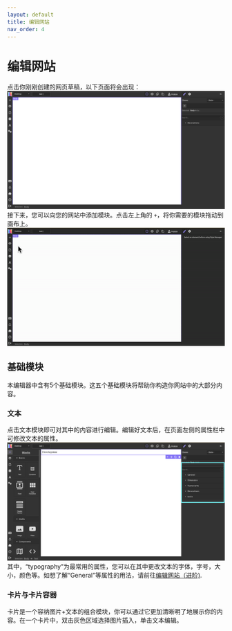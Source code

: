 ```yaml
---
layout: default
title: 编辑网站
nav_order: 4
---
```


# 编辑网站
点击你刚刚创建的网页草稿，以下页面将会出现：
![Editor starting image](./images/editor-start.png)
接下来，您可以向您的网站中添加模块。点击左上角的 `+`，将你需要的模块拖动到画布上。
![Basic move](./gifs/move-basic.gif)
## 基础模块
本编辑器中含有5个基础模块。这五个基础模块将帮助你构造你网站中的大部分内容。
### 文本
点击文本模块即可对其中的内容进行编辑。编辑好文本后，在页面左侧的属性栏中可修改文本的属性。
![Text properties](./images/text%20properties.png)
其中，“typography”为最常用的属性，您可以在其中更改文本的字体，字号，大小，颜色等。如想了解“General”等属性的用法，请前往[编辑网站（进阶)](https://keycas-doc.github.io/docs/Editing-webpage-advanced/).

### 卡片与卡片容器
卡片是一个容纳图片+文本的组合模块，你可以通过它更加清晰明了地展示你的内容。在一个卡片中，双击灰色区域选择图片插入，单击文本编辑。